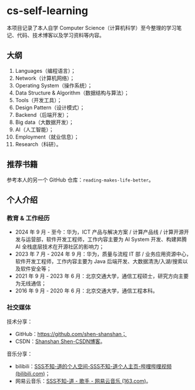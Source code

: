 # cs-self-learning
本项目记录了本人自学 Computer Science（计算机科学）至今整理的学习笔记、代码、技术博客以及学习资料等内容。

## 大纲

1. Languages（编程语言）；
2. Network（计算机网络）；
3. Operating System（操作系统）；
4. Data Structure & Algorithm（数据结构与算法）；
5. Tools（开发工具）；
6. Design Pattern（设计模式）；
7. Backend（后端开发）；
8. Big data（大数据开发）；
9. AI（人工智能）；
10. Employment（就业信息）；
11. Research（科研）。

## 推荐书籍

参考本人的另一个 GitHub 仓库：`reading-makes-life-better`。

## 个人介绍

### 教育 & 工作经历

- 2024 年 9 月 - 至今：华为，ICT 产品与解决方案 / 计算产品线 / 计算开源开发与运营部，软件开发工程师，工作内容主要为 AI System 开发、构建昇腾 AI 全栈底层技术在开源社区的影响力；
- 2023 年 7 月 - 2024 年 9 月：华为，质量与流程 IT 部 / 业务应用资源中心，软件开发工程师，工作内容主要为 Java 后端开发、大数据清洗/入湖/搜索以及软件安全等；
- 2021 年 9 月 - 2023 年 6 月：北京交通大学，通信工程硕士，研究方向主要为无线通信；
- 2016 年 9 月 - 2020 年 6 月：北京交通大学，通信工程本科。

### 社交媒体

技术分享：

- GitHub：https://github.com/shen-shanshan；
- CSDN：[Shanshan Shen-CSDN博客](https://blog.csdn.net/weixin_44162047?type=blog)。

音乐分享：

- bilibili：[SSS不知-道的个人空间-SSS不知-道个人主页-哔哩哔哩视频 (bilibili.com)](https://space.bilibili.com/14112152?spm_id_from=333.1007.0.0)；
- 网易云音乐：[SSS不知-道 - 歌手 - 网易云音乐 (163.com)](https://music.163.com/#/artist?id=62054947)。
